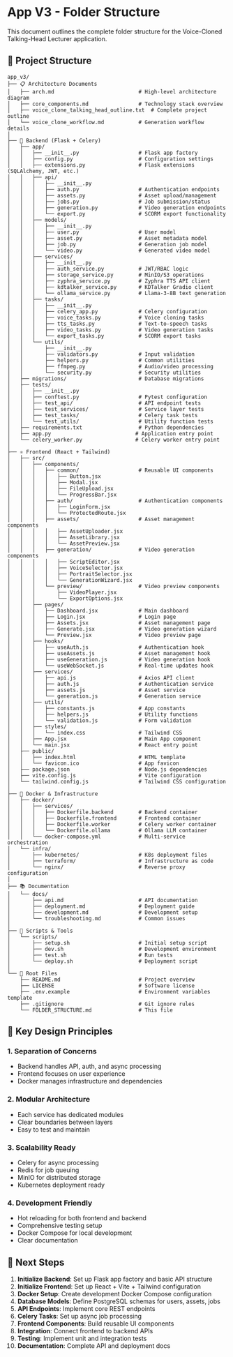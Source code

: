 # App V3 - Folder Structure

This document outlines the complete folder structure for the Voice-Cloned Talking-Head Lecturer application.

## 📁 Project Structure

```
app_v3/
├── 📋 Architecture Documents
│   ├── arch.md                           # High-level architecture diagram
│   ├── core_components.md                # Technology stack overview
│   ├── voice_clone_talking_head_outline.txt  # Complete project outline
│   └── voice_clone_workflow.md           # Generation workflow details
│
├── 🐍 Backend (Flask + Celery)
│   ├── app/
│   │   ├── __init__.py                   # Flask app factory
│   │   ├── config.py                     # Configuration settings
│   │   ├── extensions.py                 # Flask extensions (SQLAlchemy, JWT, etc.)
│   │   ├── api/
│   │   │   ├── __init__.py
│   │   │   ├── auth.py                   # Authentication endpoints
│   │   │   ├── assets.py                 # Asset upload/management
│   │   │   ├── jobs.py                   # Job submission/status
│   │   │   ├── generation.py             # Video generation endpoints
│   │   │   └── export.py                 # SCORM export functionality
│   │   ├── models/
│   │   │   ├── __init__.py
│   │   │   ├── user.py                   # User model
│   │   │   ├── asset.py                  # Asset metadata model
│   │   │   ├── job.py                    # Generation job model
│   │   │   └── video.py                  # Generated video model
│   │   ├── services/
│   │   │   ├── __init__.py
│   │   │   ├── auth_service.py           # JWT/RBAC logic
│   │   │   ├── storage_service.py        # MinIO/S3 operations
│   │   │   ├── zyphra_service.py         # Zyphra TTS API client
│   │   │   ├── kdtalker_service.py       # KDTalker Gradio client
│   │   │   └── ollama_service.py         # Llama-3-8B text generation
│   │   ├── tasks/
│   │   │   ├── __init__.py
│   │   │   ├── celery_app.py             # Celery configuration
│   │   │   ├── voice_tasks.py            # Voice cloning tasks
│   │   │   ├── tts_tasks.py              # Text-to-speech tasks
│   │   │   ├── video_tasks.py            # Video generation tasks
│   │   │   └── export_tasks.py           # SCORM export tasks
│   │   └── utils/
│   │       ├── __init__.py
│   │       ├── validators.py             # Input validation
│   │       ├── helpers.py                # Common utilities
│   │       ├── ffmpeg.py                 # Audio/video processing
│   │       └── security.py               # Security utilities
│   ├── migrations/                       # Database migrations
│   ├── tests/
│   │   ├── __init__.py
│   │   ├── conftest.py                   # Pytest configuration
│   │   ├── test_api/                     # API endpoint tests
│   │   ├── test_services/                # Service layer tests
│   │   ├── test_tasks/                   # Celery task tests
│   │   └── test_utils/                   # Utility function tests
│   ├── requirements.txt                  # Python dependencies
│   ├── app.py                           # Application entry point
│   └── celery_worker.py                 # Celery worker entry point
│
├── ⚛️ Frontend (React + Tailwind)
│   ├── src/
│   │   ├── components/
│   │   │   ├── common/                   # Reusable UI components
│   │   │   │   ├── Button.jsx
│   │   │   │   ├── Modal.jsx
│   │   │   │   ├── FileUpload.jsx
│   │   │   │   └── ProgressBar.jsx
│   │   │   ├── auth/                     # Authentication components
│   │   │   │   ├── LoginForm.jsx
│   │   │   │   └── ProtectedRoute.jsx
│   │   │   ├── assets/                   # Asset management components
│   │   │   │   ├── AssetUploader.jsx
│   │   │   │   ├── AssetLibrary.jsx
│   │   │   │   └── AssetPreview.jsx
│   │   │   ├── generation/               # Video generation components
│   │   │   │   ├── ScriptEditor.jsx
│   │   │   │   ├── VoiceSelector.jsx
│   │   │   │   ├── PortraitSelector.jsx
│   │   │   │   └── GenerationWizard.jsx
│   │   │   └── preview/                  # Video preview components
│   │   │       ├── VideoPlayer.jsx
│   │   │       └── ExportOptions.jsx
│   │   ├── pages/
│   │   │   ├── Dashboard.jsx             # Main dashboard
│   │   │   ├── Login.jsx                 # Login page
│   │   │   ├── Assets.jsx                # Asset management page
│   │   │   ├── Generate.jsx              # Video generation wizard
│   │   │   └── Preview.jsx               # Video preview page
│   │   ├── hooks/
│   │   │   ├── useAuth.js                # Authentication hook
│   │   │   ├── useAssets.js              # Asset management hook
│   │   │   ├── useGeneration.js          # Video generation hook
│   │   │   └── useWebSocket.js           # Real-time updates hook
│   │   ├── services/
│   │   │   ├── api.js                    # Axios API client
│   │   │   ├── auth.js                   # Authentication service
│   │   │   ├── assets.js                 # Asset service
│   │   │   └── generation.js             # Generation service
│   │   ├── utils/
│   │   │   ├── constants.js              # App constants
│   │   │   ├── helpers.js                # Utility functions
│   │   │   └── validation.js             # Form validation
│   │   ├── styles/
│   │   │   └── index.css                 # Tailwind CSS
│   │   ├── App.jsx                       # Main App component
│   │   └── main.jsx                      # React entry point
│   ├── public/
│   │   ├── index.html                    # HTML template
│   │   └── favicon.ico                   # App favicon
│   ├── package.json                      # Node.js dependencies
│   ├── vite.config.js                    # Vite configuration
│   └── tailwind.config.js                # Tailwind CSS configuration
│
├── 🐳 Docker & Infrastructure
│   ├── docker/
│   │   ├── services/
│   │   │   ├── Dockerfile.backend        # Backend container
│   │   │   ├── Dockerfile.frontend       # Frontend container
│   │   │   ├── Dockerfile.worker         # Celery worker container
│   │   │   └── Dockerfile.ollama         # Ollama LLM container
│   │   └── docker-compose.yml            # Multi-service orchestration
│   └── infra/
│       ├── kubernetes/                   # K8s deployment files
│       ├── terraform/                    # Infrastructure as code
│       └── nginx/                        # Reverse proxy configuration
│
├── 📚 Documentation
│   └── docs/
│       ├── api.md                        # API documentation
│       ├── deployment.md                 # Deployment guide
│       ├── development.md                # Development setup
│       └── troubleshooting.md            # Common issues
│
├── 🔧 Scripts & Tools
│   └── scripts/
│       ├── setup.sh                      # Initial setup script
│       ├── dev.sh                        # Development environment
│       ├── test.sh                       # Run tests
│       └── deploy.sh                     # Deployment script
│
└── 📄 Root Files
    ├── README.md                         # Project overview
    ├── LICENSE                           # Software license
    ├── .env.example                      # Environment variables template
    ├── .gitignore                        # Git ignore rules
    └── FOLDER_STRUCTURE.md               # This file
```

## 🎯 Key Design Principles

### 1. **Separation of Concerns**
- Backend handles API, auth, and async processing
- Frontend focuses on user experience
- Docker manages infrastructure and dependencies

### 2. **Modular Architecture**
- Each service has dedicated modules
- Clear boundaries between layers
- Easy to test and maintain

### 3. **Scalability Ready**
- Celery for async processing
- Redis for job queuing
- MinIO for distributed storage
- Kubernetes deployment ready

### 4. **Development Friendly**
- Hot reloading for both frontend and backend
- Comprehensive testing setup
- Docker Compose for local development
- Clear documentation

## 🚀 Next Steps

1. **Initialize Backend**: Set up Flask app factory and basic API structure
2. **Initialize Frontend**: Set up React + Vite + Tailwind configuration
3. **Docker Setup**: Create development Docker Compose configuration
4. **Database Models**: Define PostgreSQL schemas for users, assets, jobs
5. **API Endpoints**: Implement core REST endpoints
6. **Celery Tasks**: Set up async job processing
7. **Frontend Components**: Build reusable UI components
8. **Integration**: Connect frontend to backend APIs
9. **Testing**: Implement unit and integration tests
10. **Documentation**: Complete API and deployment docs
